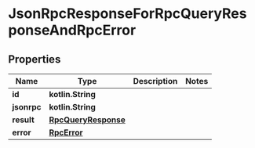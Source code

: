 
# JsonRpcResponseForRpcQueryResponseAndRpcError

## Properties
| Name | Type | Description | Notes |
| ------------ | ------------- | ------------- | ------------- |
| **id** | **kotlin.String** |  |  |
| **jsonrpc** | **kotlin.String** |  |  |
| **result** | [**RpcQueryResponse**](RpcQueryResponse.md) |  |  |
| **error** | [**RpcError**](RpcError.md) |  |  |



